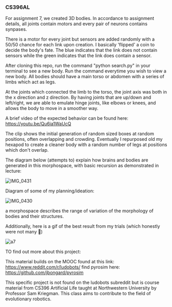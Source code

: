 ### CS396AL 

For assignment 7, we created 3D bodies. In accordance to assignment details, all joints contain motors and every pair of neurons contains synpases.

There is a motor for every joint but sensors are added randomly with a 50/50 chance for each link upon creation. I basically 'flipped' a coin to decide the body's fate. The blue indicates that the link does not contain sensors while the green indicates that the link does contain a sensor. 

After cloning this repo, run the command "python search.py" in your terminal to see a new body. 
Run the command everytime you wish to view a new body. All bodies should have a main torso or abdomen with a series of limbs which act as legs. 

At the joints which connected the limb to the torso, the joint axis was both in the x direction and z direction. By having joints that are up/down and left/right, we are able to emulate hinge joints, like elbows or knees, and allows the body to move in a smoother way. 


A brief video of the expected behavior can be found here: https://youtu.be/Qu6ia1WaUcQ

The clip shows the initial generation of random sized boxes at random positions, often overlapping and crowding. Eventually I repurposed old my hexapod to create a cleaner body with a random number of legs at positions which don't overlap. 

The diagram below (attempts to) explain how brains and bodies are generated in this morphospace, with basic recursion as demonstrated in lecture: 

![IMG_0431](https://user-images.githubusercontent.com/98929421/220260494-29c6a12c-3b37-45d5-a190-75a0d08d7d7f.jpg)


Diagram of some of my planning/ideation:

![IMG_0430](https://user-images.githubusercontent.com/98929421/220260521-d31af8a6-e19c-41f1-848d-6cf28b2b6d97.jpg)



a morphospace describes the range of variation of the morphology of bodies and their structures. 

Additionally, here is a gif of the best result from my trials (which honestly were not many 😬)

![a7](https://user-images.githubusercontent.com/98929421/220257729-8bc0220b-6534-4b97-a6be-4038cafe569b.gif)


TO find out more about this project: 

   This material builds on the MOOC found at this link: https://www.reddit.com/r/ludobots/
   find pyrosim here: https://github.com/jbongard/pyrosim 
  
   This specific project is not found on the ludobots subreddit but is course material from CS396 Artificial Life taught at Northwestern University by Professor Sam Kriegman. This class aims to contribute to the field of evolutionary robotics. 
